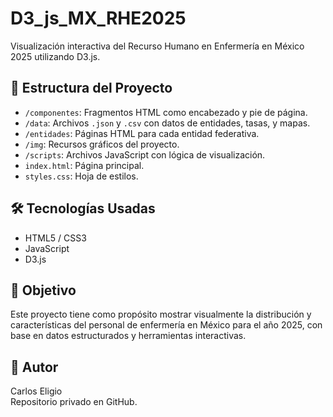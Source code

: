 # D3_js_MX_RHE2025

Visualización interactiva del Recurso Humano en Enfermería en México 2025 utilizando D3.js.

## 📁 Estructura del Proyecto

- `/componentes`: Fragmentos HTML como encabezado y pie de página.
- `/data`: Archivos `.json` y `.csv` con datos de entidades, tasas, y mapas.
- `/entidades`: Páginas HTML para cada entidad federativa.
- `/img`: Recursos gráficos del proyecto.
- `/scripts`: Archivos JavaScript con lógica de visualización.
- `index.html`: Página principal.
- `styles.css`: Hoja de estilos.

## 🛠️ Tecnologías Usadas

- HTML5 / CSS3
- JavaScript
- D3.js

## 🚀 Objetivo

Este proyecto tiene como propósito mostrar visualmente la distribución y características del personal de enfermería en México para el año 2025, con base en datos estructurados y herramientas interactivas.

## 👤 Autor

Carlos Eligio  
Repositorio privado en GitHub.
